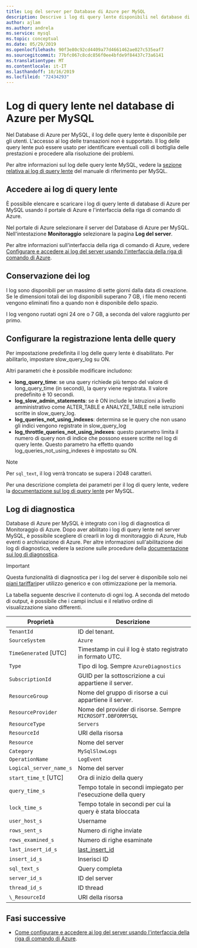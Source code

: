 ```yaml
---
title: Log del server per Database di Azure per MySQL
description: Descrive i log di query lente disponibili nel database di Azure per MySQL e i parametri disponibili per l'abilitazione di diversi livelli di registrazione.
author: ajlam
ms.author: andrela
ms.service: mysql
ms.topic: conceptual
ms.date: 05/29/2019
ms.openlocfilehash: 90f3e80c92cd4409a77d4661462ae027c535eaf7
ms.sourcegitcommit: 77bfc067c8cdc856f0ee4bfde9f84437c73a6141
ms.translationtype: MT
ms.contentlocale: it-IT
ms.lasthandoff: 10/16/2019
ms.locfileid: "72434293"
---
```

# <a name="slow-query-logs-in-azure-database-for-mysql"></a>Log di query lente nel database di Azure per MySQL
Nel Database di Azure per MySQL, il log delle query lente è disponibile per gli utenti. L'accesso al log delle transazioni non è supportato. Il log delle query lente può essere usato per identificare eventuali colli di bottiglia delle prestazioni e procedere alla risoluzione dei problemi.

Per altre informazioni sul log delle query lente MySQL, vedere la [sezione relativa ai log di query lente](https://dev.mysql.com/doc/refman/5.7/en/slow-query-log.html) del manuale di riferimento per MySQL.

## <a name="access-slow-query-logs"></a>Accedere ai log di query lente
È possibile elencare e scaricare i log di query lente di database di Azure per MySQL usando il portale di Azure e l'interfaccia della riga di comando di Azure.

Nel portale di Azure selezionare il server del Database di Azure per MySQL. Nell'intestazione **Monitoraggio** selezionare la pagina **Log del server**.

Per altre informazioni sull'interfaccia della riga di comando di Azure, vedere [Configurare e accedere ai log del server usando l'interfaccia della riga di comando di Azure](howto-configure-server-logs-in-cli.md).

## <a name="log-retention"></a>Conservazione dei log
I log sono disponibili per un massimo di sette giorni dalla data di creazione. Se le dimensioni totali dei log disponibili superano 7 GB, i file meno recenti vengono eliminati fino a quando non è disponibile dello spazio. 

I log vengono ruotati ogni 24 ore o 7 GB, a seconda del valore raggiunto per primo.

## <a name="configure-slow-query-logging"></a>Configurare la registrazione lenta delle query 
Per impostazione predefinita il log delle query lente è disabilitato. Per abilitarlo, impostare slow_query_log su ON.

Altri parametri che è possibile modificare includono:

- **long_query_time**: se una query richiede più tempo del valore di long_query_time (in secondi), la query viene registrata. Il valore predefinito è 10 secondi.
- **log_slow_admin_statements**: se è ON include le istruzioni a livello amministrativo come ALTER_TABLE e ANALYZE_TABLE nelle istruzioni scritte in slow_query_log.
- **log_queries_not_using_indexes**: determina se le query che non usano gli indici vengono registrate in slow_query_log
- **log_throttle_queries_not_using_indexes**: questo parametro limita il numero di query non di indice che possono essere scritte nel log di query lente. Questo parametro ha effetto quando log_queries_not_using_indexes è impostato su ON.

> [!Note]
> Per `sql_text`, il log verrà troncato se supera i 2048 caratteri.

Per una descrizione completa dei parametri per il log di query lente, vedere la [documentazione sul log di query lente](https://dev.mysql.com/doc/refman/5.7/en/slow-query-log.html) per MySQL.

## <a name="diagnostic-logs"></a>Log di diagnostica
Database di Azure per MySQL è integrato con i log di diagnostica di Monitoraggio di Azure. Dopo aver abilitato i log di query lente nel server MySQL, è possibile scegliere di crearli in log di monitoraggio di Azure, Hub eventi o archiviazione di Azure. Per altre informazioni sull'abilitazione dei log di diagnostica, vedere la sezione sulle procedure della [documentazione sui log di diagnostica](../azure-monitor/platform/resource-logs-overview.md).

> [!IMPORTANT]
> Questa funzionalità di diagnostica per i log del server è disponibile solo nei [piani tariffari](concepts-pricing-tiers.md)per utilizzo generico e con ottimizzazione per la memoria.

La tabella seguente descrive il contenuto di ogni log. A seconda del metodo di output, è possibile che i campi inclusi e il relativo ordine di visualizzazione siano differenti.

| **Proprietà** | **Descrizione** |
|---|---|
| `TenantId` | ID del tenant. |
| `SourceSystem` | `Azure` |
| `TimeGenerated` [UTC] | Timestamp in cui il log è stato registrato in formato UTC. |
| `Type` | Tipo di log. Sempre `AzureDiagnostics` |
| `SubscriptionId` | GUID per la sottoscrizione a cui appartiene il server. |
| `ResourceGroup` | Nome del gruppo di risorse a cui appartiene il server. |
| `ResourceProvider` | Nome del provider di risorse. Sempre `MICROSOFT.DBFORMYSQL` |
| `ResourceType` | `Servers` |
| `ResourceId` | URI della risorsa |
| `Resource` | Nome del server |
| `Category` | `MySqlSlowLogs` |
| `OperationName` | `LogEvent` |
| `Logical_server_name_s` | Nome del server |
| `start_time_t` [UTC] | Ora di inizio della query |
| `query_time_s` | Tempo totale in secondi impiegato per l'esecuzione della query |
| `lock_time_s` | Tempo totale in secondi per cui la query è stata bloccata |
| `user_host_s` | Username |
| `rows_sent_s` | Numero di righe inviate |
| `rows_examined_s` | Numero di righe esaminate |
| `last_insert_id_s` | [last_insert_id](https://dev.mysql.com/doc/refman/8.0/en/information-functions.html#function_last-insert-id) |
| `insert_id_s` | Inserisci ID |
| `sql_text_s` | Query completa |
| `server_id_s` | ID del server |
| `thread_id_s` | ID thread |
| `\_ResourceId` | URI della risorsa |

## <a name="next-steps"></a>Fasi successive
- [Come configurare e accedere ai log del server usando l'interfaccia della riga di comando di Azure](howto-configure-server-logs-in-cli.md).
